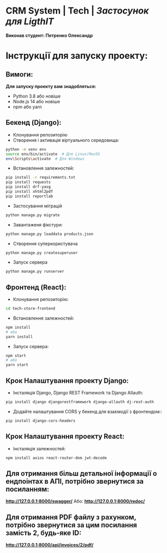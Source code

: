 
# CRM System | Tech | _Застосунок для LigthIT_

**Виконав студент: Петренко Олександр**

# Інструкції для запуску проекту:

## Вимоги:

**Для запуску проекту вам знадобляться:**

- Python 3.8 або новіше
- Node.js 14 або новіше
- npm або yarn

## Бекенд (Django):

- Клонування репозиторію
- Створення і активація віртуального середовища:
```sh
python -m venv env
source env/bin/activate  # Для Linux/MacOS
env\Scripts\activate  # Для Windows
```
- Встановлення залежностей:
```sh
pip install -r requirements.txt
pip install requests
pip install drf-yasg
pip install xhtml2pdf
pip install reportlab
```
- Застосування міграцій
```sh
python manage.py migrate
```
- Завантаженя фікстури:
```sh
python manage.py loaddata products.json
```
- Створення суперкористувача
```sh
python manage.py createsuperuser
```
- Запуск сервера
```sh
python manage.py runserver
```

## Фронтенд (React):

- Клонування репозиторію:
```sh
cd tech-store-frontend
```
- Встановлення залежностей:
```sh
npm install
# або
yarn install
```
- Запуск сервера:
```sh
npm start
# або
yarn start
```

## Крок Налаштування проекту Django:
- Інсталяція Django, Django REST Framework та Django Allauth:
```sh
pip install django djangorestframework django-allauth dj-rest-auth
```

- Додайте налаштування CORS у бекенд для взаємодії з фронтендом::
```sh
pip install django-cors-headers
```

## Крок Налаштування проекту React:
- Інсталяція залежностей:
```sh
npm install axios react-router-dom jwt-decode
```

## Для отримання більш детальної інформації о ендпоінтах в АПІ, потрібно звернутися за посиланням:
**http://127.0.0.1:8000/swagger/**
Або:
**http://127.0.0.1:8000/redoc/**

## Для отримання PDF файлу з рахунком, потрібно звернутися за цим посилання замість 2, будь-яке ID:
**http://127.0.0.1:8000/api/invoices/2/pdf/**